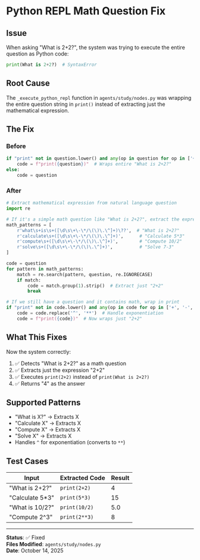# Python REPL Math Question Fix

## Issue
When asking "What is 2+2?", the system was trying to execute the entire question as Python code:
```python
print(What is 2+2?)  # SyntaxError
```

## Root Cause
The `_execute_python_repl` function in `agents/study/nodes.py` was wrapping the entire question string in `print()` instead of extracting just the mathematical expression.

## The Fix

### Before
```python
if "print" not in question.lower() and any(op in question for op in ['+', '-', '*', '/']):
    code = f"print({question})"  # Wraps entire "What is 2+2?"
else:
    code = question
```

### After
```python
# Extract mathematical expression from natural language question
import re

# If it's a simple math question like "What is 2+2?", extract the expression
math_patterns = [
    r'what\s+is\s+([\d\s\+\-\*/\(\)\.\^]+)\??',  # "What is 2+2?"
    r'calculate\s+([\d\s\+\-\*/\(\)\.\^]+)',      # "Calculate 5*3"
    r'compute\s+([\d\s\+\-\*/\(\)\.\^]+)',        # "Compute 10/2"
    r'solve\s+([\d\s\+\-\*/\(\)\.\^]+)',          # "Solve 7-3"
]

code = question
for pattern in math_patterns:
    match = re.search(pattern, question, re.IGNORECASE)
    if match:
        code = match.group(1).strip()  # Extract just "2+2"
        break

# If we still have a question and it contains math, wrap in print
if "print" not in code.lower() and any(op in code for op in ['+', '-', '*', '/', '**']):
    code = code.replace('^', '**')  # Handle exponentiation
    code = f"print({code})"  # Now wraps just "2+2"
```

## What This Fixes

Now the system correctly:
1. ✅ Detects "What is 2+2?" as a math question
2. ✅ Extracts just the expression "2+2"
3. ✅ Executes `print(2+2)` instead of `print(What is 2+2?)`
4. ✅ Returns "4" as the answer

## Supported Patterns
- "What is X?" → Extracts X
- "Calculate X" → Extracts X
- "Compute X" → Extracts X  
- "Solve X" → Extracts X
- Handles `^` for exponentiation (converts to `**`)

## Test Cases

| Input | Extracted Code | Result |
|-------|---------------|--------|
| "What is 2+2?" | `print(2+2)` | 4 |
| "Calculate 5*3" | `print(5*3)` | 15 |
| "What is 10/2?" | `print(10/2)` | 5.0 |
| "Compute 2^3" | `print(2**3)` | 8 |

---
**Status**: ✅ Fixed  
**Files Modified**: `agents/study/nodes.py`  
**Date**: October 14, 2025


